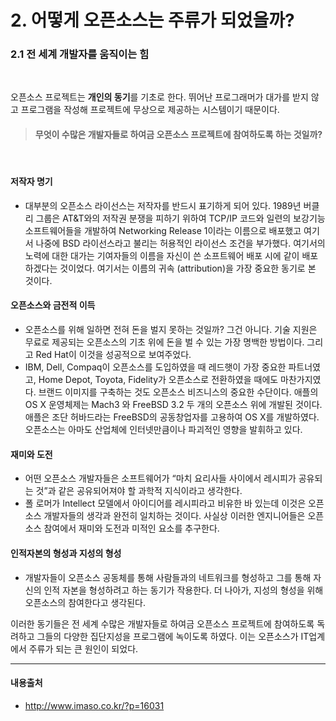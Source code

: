 # 2. 어떻게 오픈소스는 주류가 되었을까?
### 2.1 전 세계 개발자를 움직이는 힘

<br>

오픈소스 프로젝트는 **개인의 동기**를 기초로 한다. 뛰어난 프로그래머가 대가를 받지 않고 프로그램을 작성해 프로젝트에 무상으로 제공하는 시스템이기 때문이다. 

> #### 무엇이 수많은 개발자들로 하여금 오픈소스 프로젝트에 참여하도록 하는 것일까?

<br>

#### 저작자 명기
* 대부분의 오픈소스 라이선스는 저작자를 반드시 표기하게 되어 있다. 1989년 버클리 그룹은 AT&T와의 저작권 분쟁을 피하기 위하여 TCP/IP 코드와 일련의 보강기능 소프트웨어들을 개발하여 Networking Release 1이라는 이름으로 배포했고 여기서 나중에 BSD 라이선스라고 불리는 허용적인 라이선스 조건을 부가했다. 여기서의 노력에 대한 대가는 기여자들의 이름을 자신이 쓴 소프트웨어 배포 시에 같이 배포하겠다는 것이었다. 여기서는 이름의 귀속 (attribution)을 가장 중요한 동기로 본 것이다.

#### 오픈소스와 금전적 이득
* 오픈소스를 위해 일하면 전혀 돈을 벌지 못하는 것일까? 그건 아니다. 기술 지원은 무료로 제공되는 오픈소스의 기초 위에 돈을 벌 수 있는 가장 명백한 방법이다. 그리고 Red Hat이 이것을 성공적으로 보여주었다.
* IBM, Dell, Compaq이 오픈소스를 도입하였을 때 레드햇이 가장 중요한 파트너였고, Home Depot, Toyota, Fidelity가 오픈소스로 전환하였을 때에도 마찬가지였다. 브랜드 이미지를 구축하는 것도 오픈소스 비즈니스의 중요한 수단이다. 애플의 OS X 운영체제는 Mach3 와 FreeBSD 3.2 두 개의 오픈소스 위에 개발된 것이다. 애플은 조단 허바드라는 FreeBSD의 공동창업자를 고용하여 OS X를 개발하였다. 오픈소스는 아마도 산업체에 인터넷만큼이나 파괴적인 영향을 발휘하고 있다.

#### 재미와 도전
* 어떤 오픈소스 개발자들은 소프트웨어가 “마치 요리사들 사이에서 레시피가 공유되는 것”과 같은 공유되어져야 할 과학적 지식이라고 생각한다.
* 폴 로머가 Intellect 모델에서 아이디어를 레시피라고 비유한 바 있는데 이것은 오픈소스 개발자들의 생각과 완전히 일치하는 것이다.
사실상 이러한 엔지니어들은 오픈소스 참여에서 재미와 도전과 미적인 요소를 추구한다.


#### 인적자본의 형성과 지성의 형성
* 개발자들이 오픈소스 공동체를 통해 사람들과의 네트워크를 형성하고 그를 통해 자신의 인적 자본을 형성하려고 하는 동기가 작용한다. 더 나아가, 지성의 형성을 위해 오픈소스의 참여한다고 생각된다.


이러한 동기들은 전 세계 수많은 개발자들로 하여금 오픈소스 프로젝트에 참여하도록 독려하고 그들의 다양한 집단지성을 프로그램에 녹이도록 하였다. 이는 오픈소스가 IT업계에서 주류가 되는 큰 원인이 되었다.

<hr>

#### 내용출처
- http://www.imaso.co.kr/?p=16031
